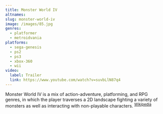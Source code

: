 ```yaml
---
title: Monster World IV
altnames:
slug: monster-world-iv
image: /images/85.jpg
genres:
  - platformer
  - metroidvania
platforms:
  - sega-genesis
  - ps2
  - ps3
  - xbox-360
  - wii
video:
  label: Trailer
  link: https://www.youtube.com/watch?v=suvbLlN87q4
---
```


Monster World IV is a mix of action-adventure, platforming, and RPG genres, in which the player traverses a 2D landscape fighting a variety of monsters as well as interacting with non-playable characters. <sup>[Wikipedia](https://en.wikipedia.org/wiki/Monster_World_IV)</sup>
